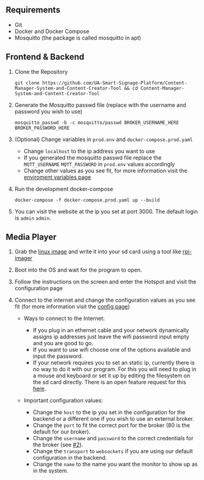 ## Requirements

- Git
- Docker and Docker Compose
- Mosquitto (the package is called mosquitto in apt)

## Frontend & Backend

1. Clone the Repository
    ```
    git clone https://github.com/UA-Smart-Signage-Platform/Content-Manager-System-and-Content-Creator-Tool && cd Content-Manager-System-and-Content-Creator-Tool
    ```

2. Generate the Mosquitto passwd file (replace with the username and password you wish to use)
    ```
    mosquitto_passwd -b -c mosquitto/passwd BROKER_USERNAME_HERE BROKER_PASSWORD_HERE
    ```

3. (Optional) Change variables in `prod.env` and `docker-compose.prod.yaml`
    - Change `localhost` to the ip address you want to use
    - If you generated the mosquitto passwd file replace the `MQTT_USERNAME` `MQTT_PASSWORD` in `prod.env` values accordingly
    - Change other values as you see fit, for more information visit the [enviroment variables page]()

4. Run the development docker-compose
    ```
    docker-compose -f docker-compose.prod.yaml up --build
    ```

5. You can visit the website at the ip you set at port 3000. The default login is `admin` `admin`.

## Media Player

1. Grab the [linux image]() and write it into your sd card using a tool like [rpi-imager](https://github.com/raspberrypi/rpi-imager)

2. Boot into the OS and wait for the program to open.

3. Follow the instructions on the screen and enter the Hotspot and visit the configuration page

4. Connect to the internet and change the configuration values as you see fit (for more information visit the [config page]())
    - Ways to connect to the Internet:
        - If you plug in an ethernet cable and your network dynamically assigns ip addresses just leave the wifi password input empty and you are good to go.
        - If you want to use wifi choose one of the options available and input the password.
        - If your network requires you to set an static ip, currently there is no way to do it with our program. For this you will need to plug in a mouse and keyboard or set it up by editing the filesystem on the sd card directly. There is an open feature request for this [here](https://github.com/UA-Smart-Signage-Platform/Media-Player/issues/22).

    - Important configuration values:
        - Change the `host` to the ip you set in the configuration for the backend or a different one if you wish to use an external broker.
        - Change the `port` to fit the correct port for the broker (80 is the default for our broker).
        - Change the `username` and `password` to the correct credentials for the broker (see [#2](#frontend-backend)).
        - Change the `transport` to `websockets` if you are using our default configuration in the backend.
        - Change the `name` to the name you want the monitor to show up as in the system. 